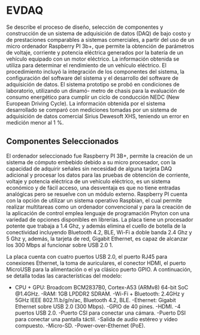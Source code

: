 # EVDAQ

Se describe el proceso de diseño, selección de componentes y
construcción de un sistema de adquisición de datos (DAQ) de bajo costo y de prestaciones
comparables a sistemas comerciales, a partir del uso de un micro ordenador
Raspberry PI 3b+, que permite la obtención de parámetros de voltaje, corriente y
potencia eléctrica generados por la batería de un vehículo equipado con un motor
eléctrico. La información obtenida se utiliza para determinar el rendimiento de un
vehículo eléctrico.
El procedimiento incluyó la integración de los componentes del sistema, la configuración 
del software del sistema y el desarrollo del software de adquisición de datos.
El sistema prototipo se probó en condiciones de laboratorio, utilizando un dinamó-
metro de chasis para la evaluación de consumo energético para cumplir un ciclo de
conducción NEDC (New European Driving Cycle).
La información obtenida por el sistema desarrollado se comparó con mediciones
tomadas por un sistema de adquisición de datos comercial Sirius Dewesoft XHS,
teniendo un error en medición menor al 1 %.

## Componentes Seleccionados

El ordenador seleccionado fue Raspberry PI 3B+, permite la creación de un sistema
de cómputo embebido debido a su micro procesador, con la capacidad de adquirir
señales sin necesidad de alguna tarjeta DAQ adicional y procesar los datos para las
pruebas de obtención de corriente, voltaje y potencia eléctrica de un vehículo eléctrico,
es un sistema económico y de fácil acceso, una desventaja es que no tiene entradas
analógicas pero se resuelve con un módulo externo.
Raspberry PI cuenta con la opción de utilizar un sistema operativo Raspbian, el
cual permite realizar multitareas como un ordenador convencional y para la creación
de la aplicación de control emplea lenguaje de programación Phyton con una variedad
de opciones disponibles en librerías. La placa tiene un procesador potente que
trabaja a 1.4 Ghz, y además elimina el cuello de botella de la conectividad incluyendo
Bluetooth 4.2, BLE, Wi-Fi a doble banda 2.4 Ghz y 5 Ghz y, además, la tarjeta de
red, Gigabit Ethernet, es capaz de alcanzar los 300 Mbps al funcionar sobre USB 2.0 1.

La placa cuenta con cuatro puertos USB 2.0, el puerto RJ45 para conexiones
Ethernet, la toma de auriculares, el conector HDMI, el puerto MicroUSB para la
alimentación o el ya clásico puerto GPIO.
A continuación, se detalla todas las características del modelo:
- CPU + GPU: Broadcom BCM2837B0, Cortex-A53 (ARMv8) 64-bit SoC @1.4GHz.
-RAM: 1GB LPDDR2 SDRAM.
-Wi-Fi + Bluetooth: 2.4GHz y 5GHz IEEE 802.11.b/g/n/ac, Bluetooth 4.2, BLE.
-Ethernet: Gigabit Ethernet sobre USB 2.0 (300 Mbps).
-GPIO de 40 pines.
-HDMI.
-4 puertos USB 2.0.
-Puerto CSI para conectar una cámara.
-Puerto DSI para conectar una pantalla táctil.
-Salida de audio estéreo y vídeo compuesto.
-Micro-SD.
-Power-over-Ethernet (PoE).
## 
